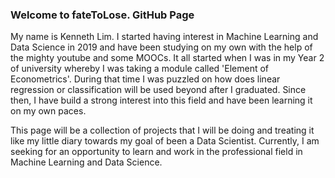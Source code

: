 ### Welcome to fateToLose. GitHub Page
My name is Kenneth Lim. I started having interest in Machine Learning and Data Science in 2019 and have been studying on my own with the help of the mighty youtube and some MOOCs. It all started when I was in my Year 2 of university whereby I was taking a module called 'Element of Econometrics'. During that time I was puzzled on how does linear regression or classification will be used beyond after I graduated. Since then, I have build a strong interest into this field and have been learning it on my own paces. 

This page will be a collection of projects that I will be doing and treating it like my little diary towards my goal of been a Data Scientist. Currently, I am seeking for an opportunity to learn and work in the professional field in Machine Learning and Data Science. 

